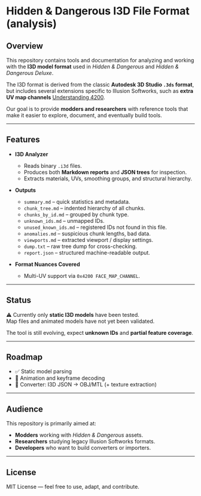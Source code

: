 # Hidden & Dangerous I3D File Format (analysis)

## Overview
This repository contains tools and documentation for analyzing and working with the **I3D model format** used in *Hidden & Dangerous* and *Hidden & Dangerous Deluxe*.  

The I3D format is derived from the classic **Autodesk 3D Studio `.3ds` format**, but includes several extensions specific to Illusion Softworks, such as **extra UV map channels** [Understanding 4200](documentation/understanding_4200.md).    

Our goal is to provide **modders and researchers** with reference tools that make it easier to explore, document, and eventually build tools.

---

## Features
- **I3D Analyzer**  
  - Reads binary `.i3d` files.  
  - Produces both **Markdown reports** and **JSON trees** for inspection.  
  - Extracts materials, UVs, smoothing groups, and structural hierarchy.  

- **Outputs**  
  - `summary.md` – quick statistics and metadata.  
  - `chunk_tree.md` – indented hierarchy of all chunks.  
  - `chunks_by_id.md` – grouped by chunk type.  
  - `unknown_ids.md` – unmapped IDs.  
  - `unused_known_ids.md` – registered IDs not found in this file.  
  - `anomalies.md` – suspicious chunk lengths, bad data.  
  - `viewports.md` – extracted viewport / display settings.  
  - `dump.txt` – raw tree dump for cross-checking.  
  - `report.json` – structured machine-readable output.  

- **Format Nuances Covered**  
  - Multi-UV support via `0x4200 FACE_MAP_CHANNEL`.  

---

## Status
⚠️ Currently only **static I3D models** have been tested.  
Map files and animated models have not yet been validated.  

The tool is still evolving, expect **unknown IDs** and **partial feature coverage**.

---

## Roadmap
- ✅ Static model parsing  
- 🔄 Animation and keyframe decoding  
- 🔄 Converter: I3D JSON → OBJ/MTL (+ texture extraction)  

---

## Audience
This repository is primarily aimed at:
- **Modders** working with *Hidden & Dangerous* assets.  
- **Researchers** studying legacy Illusion Softworks formats.  
- **Developers** who want to build converters or importers.  

---

## License
MIT License — feel free to use, adapt, and contribute.
 
